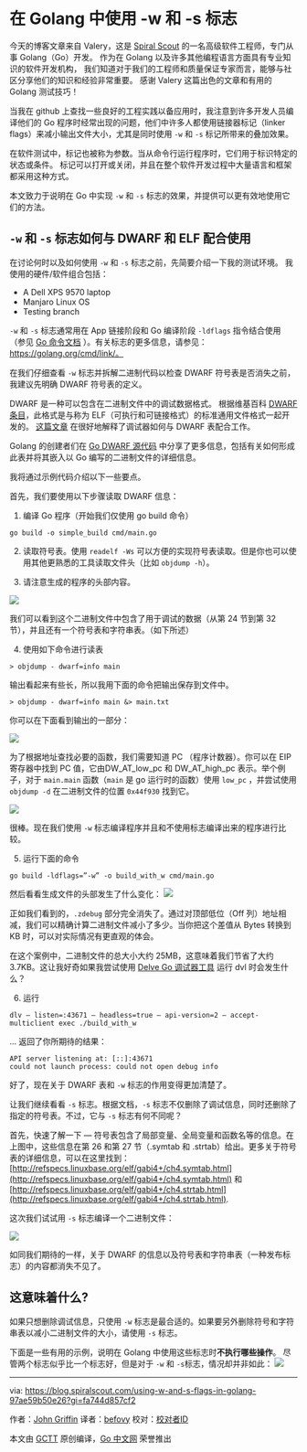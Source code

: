 # 在 Golang 中使用 -w 和 -s 标志

今天的博客文章来自 Valery，这是 [Spiral Scout](https://spiralscout.com/) 的一名高级软件工程师，专门从事 Golang（Go）开发。
作为在 Golang 以及许多其他编程语言方面具有专业知识的软件开发机构，
我们知道对于我们的工程师和质量保证专家而言，能够与社区分享他们的知识和经验非常重要。 感谢 Valery 这篇出色的文章和有用的 Golang 测试技巧！

当我在 github 上查找一些良好的工程实践以备应用时，我注意到许多开发人员编译他们的 Go 程序时经常出现的问题，他们中许多人都使用链接器标记（linker flags）来减小输出文件大小，尤其是同时使用 `-w` 和 `-s` 标记所带来的叠加效果。

在软件测试中，标记也被称为参数。当从命令行运行程序时，它们用于标识特定的状态或条件。 标记可以打开或关闭，并且在整个软件开发过程中大量语言和框架都采用这种方式。

本文致力于说明在 Go 中实现 `-w` 和 `-s` 标志的效果，并提供可以更有效地使用它们的方法。

## `-w` 和 `-s` 标志如何与 DWARF 和 ELF 配合使用

在讨论何时以及如何使用 `-w` 和 `-s` 标志之前，先简要介绍一下我的测试环境。 我使用的硬件/软件组合包括：

* A Dell XPS 9570 laptop
* Manjaro Linux OS
* Testing branch

`-w` 和 `-s` 标志通常用在 App 链接阶段和 Go 编译阶段 `-ldflags` 指令结合使用 （参见 [Go 命令文档](https://golang.org/src/cmd/go/alldocs.go) ）。有关标志的更多信息，请参见：https://golang.org/cmd/link/。

在我们仔细查看 `-w` 标志并拆解二进制代码以检查 DWARF 符号表是否消失之前，我建议先明确 DWARF 符号表的定义。

DWARF 是一种可以包含在二进制文件中的调试数据格式。 根据维基百科 [DWARF 条目](https://en.wikipedia.org/wiki/DWARF)，此格式是与称为 ELF（可执行和可链接格式）的标准通用文件格式一起开发的。 [这篇文章](https://eli.thegreenplace.net/2011/02/07/how-debuggers-work-part-3-debugging-information/) 在很好地解释了调试器如何与 DWARF 表配合工作。

Golang 的创建者们在 [Go DWARF 源代码](https://golang.org/src/cmd/link/internal/ld/dwarf.go) 中分享了更多信息，包括有关如何形成此表并将其嵌入以 Go 编写的二进制文件的详细信息。

我将通过示例代码介绍以下一些要点。

首先，我们要使用以下步骤读取 DWARF 信息：

1. 编译 Go 程序（开始我们仅使用 go build 命令）

```shell
go build -o simple_build cmd/main.go
```

2. 读取符号表。使用 `readelf -Ws` 可以方便的实现符号表读取。但是你也可以使用其他更熟悉的工具读取文件头（比如 `objdump -h`）。

3. 请注意生成的程序的头部内容。

![](https://cdn.jsdelivr.net/gh/studygolang/gctt-images2@master/using-w-and-s-flags-in-golang/section-headers-no-flags.png)

我们可以看到这个二进制文件中包含了用于调试的数据（从第 24 节到第 32 节），并且还有一个符号表和字符串表。（如下所述）

4. 使用如下命令进行读表

```shell
> objdump - dwarf=info main
```

输出看起来有些长，所以我用下面的命令把输出保存到文件中。

```shell
> objdump - dwarf=info main &> main.txt
```

你可以在下面看到输出的一部分：

![](https://cdn.jsdelivr.net/gh/studygolang/gctt-images2@master/using-w-and-s-flags-in-golang/objdump.png)

为了根据地址查找必要的函数，我们需要知道 PC （程序计数器）。你可以在 EIP 寄存器中找到 PC 值，它由DW_AT_low_pc 和 DW_AT_high_pc 表示。举个例子，对于 `main.main` 函数（`main` 是 go 运行时的函数）使用 `low_pc` ，并尝试使用 `objdump -d` 在二进制文件的位置 `0x44f930` 找到它。

![](https://cdn.jsdelivr.net/gh/studygolang/gctt-images2@master/using-w-and-s-flags-in-golang/objdump-pc.png)

很棒。现在我们使用 `-w` 标志编译程序并且和不使用标志编译出来的程序进行比较。

5. 运行下面的命令

```shell
go build -ldflags=”-w” -o build_with_w cmd/main.go
```

然后看看生成文件的头部发生了什么变化：
![](https://cdn.jsdelivr.net/gh/studygolang/gctt-images2@master/using-w-and-s-flags-in-golang/section-headers-flags-w.png)

正如我们看到的，`.zdebug` 部分完全消失了。通过对顶部低位（Off 列）地址相减，我们可以精确计算二进制文件减小了多少。当你把这个差值从 Bytes 转换到 KB 时，可以对实际情况有更直观的体会。

在这个案例中，二进制文件的总大小大约 25MB，这意味着我们节省了大约 3.7KB。这让我好奇如果我尝试使用 [Delve Go 调试器工具](https://github.com/go-delve/delve) 运行 dvl 时会发生什么？

6. 运行

```shell
dlv — listen=:43671 — headless=true — api-version=2 — accept-multiclient exec ./build_with_w
```

... 返回了你所期待的结果：

```shell
API server listening at: [::]:43671
could not launch process: could not open debug info
```

好了，现在关于 DWARF 表和 `-w` 标志的作用变得更加清楚了。

让我们继续看看 `-s` 标志。根据文档，`-s` 标志不仅删除了调试信息，同时还删除了指定的符号表。不过，它与 `-s` 标志有何不同呢？

首先，快速了解一下 — 符号表包含了局部变量、全局变量和函数名等的信息。在上图中，这些信息在第 26 和第 27 节（.symtab 和 .strtab）给出。更多关于符号表的详细信息，可以在这里找到：
[http://refspecs.linuxbase.org/elf/gabi4+/ch4.symtab.html](http://refspecs.linuxbase.org/elf/gabi4+/ch4.symtab.html) 和 [http://refspecs.linuxbase.org/elf/gabi4+/ch4.strtab.html](http://refspecs.linuxbase.org/elf/gabi4+/ch4.strtab.html).

这次我们试试用 `-s` 标志编译一个二进制文件：

![](https://cdn.jsdelivr.net/gh/studygolang/gctt-images2@master/using-w-and-s-flags-in-golang/section-headers-flags-s.png)

如同我们期待的一样，关于 DWARF 的信息以及符号表和字符串表（一种发布标志）的内容都消失不见了。

## 这意味着什么?

如果只想删除调试信息，只使用 `-w` 标志是最合适的。如果要另外删除符号和字符串表以减小二进制文件的大小，请使用 `-s` 标志。

下面是一些有用的示例，说明在 Golang 中使用这些标志时**不执行哪些操作**。
尽管两个标志似乎比一个标志好，但是对于 `-w` 和 `-s`标志，情况却并非如此：
![](https://cdn.jsdelivr.net/gh/studygolang/gctt-images2@master/using-w-and-s-flags-in-golang/github-search.png)

---

via: https://blog.spiralscout.com/using-w-and-s-flags-in-golang-97ae59b50e26?gi=fa744d857cf2

作者：[John Griffin](https://blog.spiralscout.com/@johnwgriffin)
译者：[befovy](https://github.com/befovy)
校对：[校对者ID](https://github.com/校对者ID)

本文由 [GCTT](https://github.com/studygolang/GCTT) 原创编译，[Go 中文网](https://studygolang.com/) 荣誉推出
